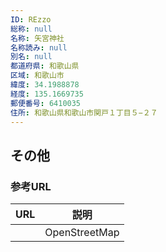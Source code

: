 ```yaml
---
ID: REzzo
総称: null
名称: 矢宮神社
名称読み: null
別名: null
都道府県: 和歌山県
区域: 和歌山市
緯度: 34.1988878
経度: 135.1669735
郵便番号: 6410035
住所: 和歌山県和歌山市関戸１丁目５−２７
---
```


## その他

### 参考URL

| URL | 説明          |
| --- | ------------- |
|     | OpenStreetMap |
